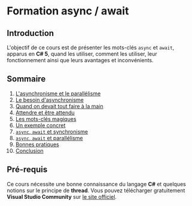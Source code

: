 # Formation async / await

## Introduction

L'objectif de ce cours est de présenter les mots-clés `async` et `await`, apparus en **C# 5**, quand les utiliser, comment les utiliser, leur fonctionnement ainsi que leurs avantages et inconvénients.

## Sommaire

1. [L'asynchronisme et le parallélisme](./docs/part01.md)
1. [Le besoin d'asynchronisme](./docs/part02.md)
1. [Quand on devait tout faire à la main](./docs/part03.md)
1. [Attendre et être attendu](./docs/part04.md)
1. [Les mots-clés magiques](./docs/part05.md)
1. [Un exemple concret](./docs/part06.md)
1. [`async`, `await` et synchronisme](./docs/part07.md)
1. [`async`, `await` et parallélisme](./docs/part08.md)
1. [Bonnes pratiques](./docs/part10.md)
1. [Conclusion](./docs/part11.md)

## Pré-requis

Ce cours nécessite une bonne connaissance du langage **C#** et quelques notions sur le principe de **thread**. Vous pouvez télécharger gratuitement **Visual Studio Community** sur [le site officiel](https://www.visualstudio.com/vs/community/).